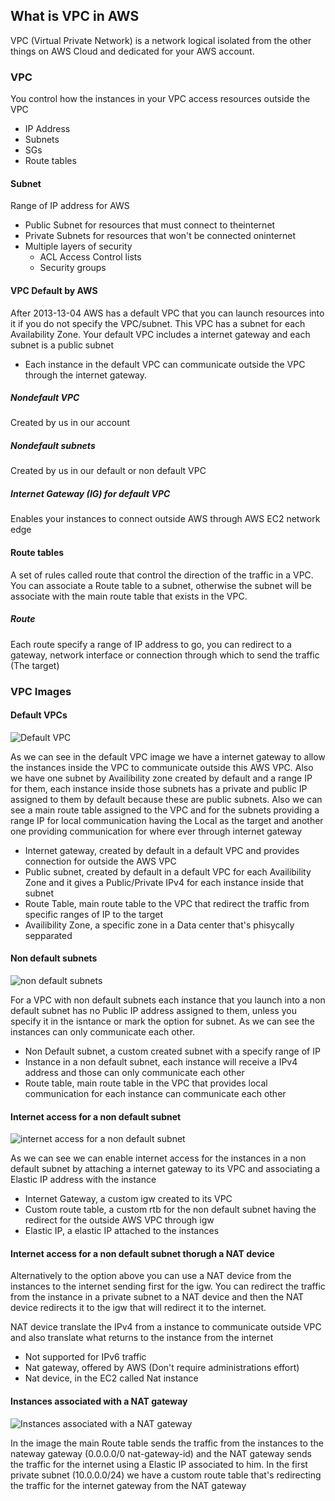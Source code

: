 ## What is VPC in AWS

VPC (Virtual Private Network) is a network logical isolated from the other things on AWS Cloud and dedicated for your AWS account. 

### VPC
You control how the instances in your VPC access resources outside the VPC

- IP Address 
- Subnets
- SGs
- Route tables

#### Subnet
Range of IP address for AWS 

- Public Subnet for resources that must connect to theinternet
- Private Subnets for resources that won't be connected oninternet
- Multiple layers of security
    - ACL Access Control lists
    - Security groups

#### VPC Default by AWS
After 2013-13-04 AWS has a default VPC that you can launch resources into it if you do not specify the VPC/subnet. This VPC has a subnet for each Availability Zone. Your default VPC includes a internet gateway and each subnet is a public subnet

- Each instance in the default VPC can communicate outside the VPC through the internet gateway.

##### Nondefault VPC
Created by us in our account

##### Nondefault subnets
Created by us in our default or non default VPC

##### Internet Gateway (IG) for default VPC
Enables your instances to connect outside AWS through AWS EC2 network edge

#### Route tables
A set of rules called route that control the direction of the traffic in a VPC. You can associate a Route table to a subnet, otherwise the subnet will be associate with the main route table that exists in the VPC.

##### Route
Each route specify a range of IP address to go, you can redirect to a gateway, network interface or connection through which to send the traffic (The target) 


### VPC Images

#### Default VPCs
![Default VPC](https://docs.aws.amazon.com/vpc/latest/userguide/images/default-vpc-diagram.png)

As we can see in the default VPC image we have a internet gateway to allow the instances inside the VPC to communicate outside this AWS VPC. Also we have one subnet by Availibility zone created by default and a range IP for them, each instance inside those subnets has a private and public IP assigned to them by default because these are public subnets. Also we can see a main route table assigned to the VPC and for the subnets providing a range IP for local communication having the Local as the target and another one providing communication for where ever through internet gateway

- Internet gateway, created by default in a default VPC and provides connection for outside the AWS VPC
- Public subnet, created by default in a default VPC for each Availibility Zone and it gives a Public/Private IPv4 for each instance inside that subnet 
- Route Table, main route table to the VPC that redirect the traffic from specific ranges of IP to the target
- Availibility Zone, a specific zone in a Data center that's phisycally sepparated

#### Non default subnets
![non default subnets](https://docs.aws.amazon.com/vpc/latest/userguide/images/nondefault-vpc-diagram.png)

For a VPC with non default subnets each instance that you launch into a non default subnet has no Public IP address assigned to them, unless you specify it in the isntance or mark the option for subnet. As we can see the instances can only communicate each other.

- Non Default subnet, a custom created subnet with a specify range of IP
- Instance in a non default subnet, each instance will receive a IPv4 address and those can only communicate each other
- Route table, main route table in the VPC that provides local communication for each instance can communicate each other

#### Internet access for a non default subnet
![internet access for a non default subnet](https://docs.aws.amazon.com/vpc/latest/userguide/images/internet-gateway-diagram.png)

As we can see we can enable internet access for the instances in a non default subnet by attaching a internet gateway to its VPC and associating a Elastic IP address with the instance

- Internet Gateway, a custom igw created to its VPC
- Custom route table, a custom rtb for the non default subnet having the redirect for the outside AWS VPC through igw
- Elastic IP, a elastic IP attached to the instances 


#### Internet access for a non default subnet thorugh a NAT device
Alternatively to the option above you can use a NAT device from the instances to the internet sending first for the igw. You can redirect the traffic from the instance in a private subnet to a NAT device and then the NAT device redirects it to the igw that will redirect it to the internet.

NAT device translate the IPv4 from a instance to communicate outside VPC and also translate what returns to the instance from the internet

- Not supported for IPv6 traffic
- Nat gateway, offered by AWS (Don't require administrations effort)
- Nat device, in the EC2 called Nat instance

#### Instances associated with a NAT gateway
![Instances associated with a NAT gateway](https://docs.aws.amazon.com/pt_br/vpc/latest/userguide/images/nat-gateway-diagram.png)

In the image the main Route table sends the traffic from the instances to the nateway gateway (0.0.0.0/0 nat-gateway-id) and the NAT gateway sends the traffic for the internet using a Elastic IP associated to him. In the first private subnet (10.0.0.0/24) we have a custom route table that's redirecting the traffic for the internet gateway from the NAT gateway
